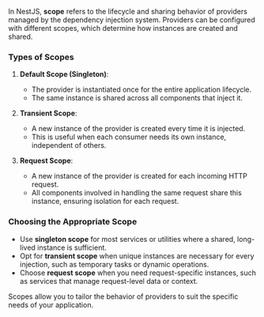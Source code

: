 In NestJS, **scope** refers to the lifecycle and sharing behavior of providers managed by the dependency injection system. Providers can be configured with different scopes, which determine how instances are created and shared.

### Types of Scopes

1. **Default Scope (Singleton)**:
   - The provider is instantiated once for the entire application lifecycle.
   - The same instance is shared across all components that inject it.

2. **Transient Scope**:
   - A new instance of the provider is created every time it is injected.
   - This is useful when each consumer needs its own instance, independent of others.

3. **Request Scope**:
   - A new instance of the provider is created for each incoming HTTP request.
   - All components involved in handling the same request share this instance, ensuring isolation for each request.

### Choosing the Appropriate Scope

- Use **singleton scope** for most services or utilities where a shared, long-lived instance is sufficient.
- Opt for **transient scope** when unique instances are necessary for every injection, such as temporary tasks or dynamic operations.
- Choose **request scope** when you need request-specific instances, such as services that manage request-level data or context.

Scopes allow you to tailor the behavior of providers to suit the specific needs of your application.